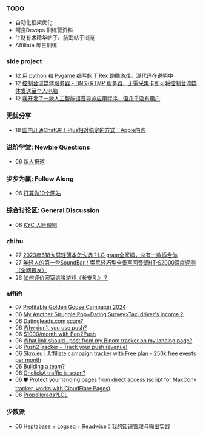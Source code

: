 ### TODO
-  自动化框架优化
-  阿良Devops 训练营资料
-  生财有术精华帖子、航海帖子浏览
-  Affiliate 每日训练

### side project
<!-- sideproject:START -->
-  12 [用 python 和 Pygame 编写的 T Rex 跑酷游戏。源代码在说明中](https://www.youtube.com/watch?v=pZySIXSelCA)
-  12 [控制台流媒体服务器 - DNS+RTMP 服务器，无需采集卡即可将控制台流媒体发送至个人电脑](https://github.com/Aioros/console-streaming-server)
-  12 [我开发了一款人工智能语音导览应用程序，但几乎没有用户](https://www.reddit.com/r/SideProject/comments/18gpp0e/ive_built_an_ai_audio_tour_app_but_have_almost_no/)<!-- sideproject:END -->


### 无忧分享
<!-- ruyo:START -->
-  18 [国内开通ChatGPT Plus相对稳定的方式：Apple内购](https://51.ruyo.net/18681.html)<!-- ruyo:END -->

### 进阶学堂: Newbie Questions
<!-- advertcn1:START -->
-  06 [新人报道](https://www.advertcn.com/thread-115615-1-1.html)<!-- advertcn1:END -->

### 步步为赢: Follow Along
<!-- advertcn2:START -->
-  06 [打算做10个网站](https://www.advertcn.com/thread-115247-1-1.html)<!-- advertcn2:END -->

### 综合讨论区: General Discussion
<!-- advertcn3:START -->
-  06 [KYC 人脸识别](https://www.advertcn.com/thread-115618-1-1.html)<!-- advertcn3:END -->


### zhihu
<!-- zhihu:START -->
-  27 [2023年618大屏轻薄本怎么选？LG gram全家桶，总有一款适合你](http://zhuanlan.zhihu.com/p/632641888?utm_campaign=rss&utm_medium=rss&utm_source=rss&utm_content=title)
-  27 [年轻人的第一台SoundBar！索尼轻巧型全景声回音壁HT-S2000深度评测（全网首发）](http://zhuanlan.zhihu.com/p/630990296?utm_campaign=rss&utm_medium=rss&utm_source=rss&utm_content=title)
-  26 [如何评价密室逃脱游戏《长安乱》？](http://www.zhihu.com/question/563950552/answer/3045961312?utm_campaign=rss&utm_medium=rss&utm_source=rss&utm_content=title)<!-- zhihu:END -->

### afflift
<!-- afflift:START -->
-  07 [Profitable Golden Goose Campaign 2024](https://afflift.com/f/threads/profitable-golden-goose-campaign-2024.13405/)
-  06 [My Another Struggle:Pop+Dating Survey&gt;Taxi driver&#39;s income？](https://afflift.com/f/threads/my-another-struggle-pop-dating-survey-taxi-drivers-income%EF%BC%9F.13190/)
-  06 [Datingleads.com scam?](https://afflift.com/f/threads/datingleads-com-scam.13409/)
-  06 [Why don&#39;t you use push?](https://afflift.com/f/threads/why-dont-you-use-push.13406/)
-  06 [$1000/month with Pop2Push](https://afflift.com/f/threads/1000-month-with-pop2push.13275/)
-  06 [What link should i post from my Binom tracker on my landing page?](https://afflift.com/f/threads/what-link-should-i-post-from-my-binom-tracker-on-my-landing-page.13410/)
-  06 [Push2Tracker - Track your push revenue!](https://afflift.com/f/threads/push2tracker-track-your-push-revenue.13278/)
-  06 [Skro.eu | Affiliate campaign tracker with Free plan - 250k free events per month](https://afflift.com/f/threads/skro-eu-affiliate-campaign-tracker-with-free-plan-250k-free-events-per-month.7260/)
-  06 [Building a team?](https://afflift.com/f/threads/building-a-team.13124/)
-  06 [OnclickA traffic is scum?](https://afflift.com/f/threads/onclicka-traffic-is-scum.13404/)
-  06 [🛡️ Protect your landing pages from direct access &lpar;script for MaxConv tracker, works with CloudFlare Pages&rpar;](https://afflift.com/f/threads/%F0%9F%9B%A1%EF%B8%8F-protect-your-landing-pages-from-direct-access-script-for-maxconv-tracker-works-with-cloudflare-pages.12982/)
-  06 [Propellerads?LOL](https://afflift.com/f/threads/propellerads-lol.13395/)<!-- afflift:END -->

### 少数派
<!-- sspai:START -->
-  06 [Heptabase + Logseq + Readwise：我的知识管理与输出实践](https://sspai.com/post/90223)<!-- sspai:END -->
